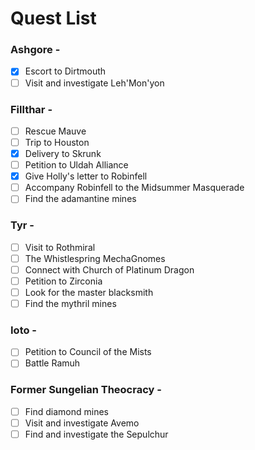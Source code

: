 # Quest List
### Ashgore - 
- [x] Escort to Dirtmouth
- [ ] Visit and investigate Leh'Mon'yon

### Fillthar - 
- [ ] Rescue Mauve
- [ ] Trip to Houston
- [x] Delivery to Skrunk
- [ ] Petition to Uldah Alliance
- [x] Give Holly's letter to Robinfell
- [ ] Accompany Robinfell to the Midsummer Masquerade
- [ ] Find the adamantine mines

### Tyr - 
- [ ] Visit to Rothmiral 
- [ ] The Whistlespring MechaGnomes
- [ ] Connect with Church of Platinum Dragon
- [ ] Petition to Zirconia
- [ ] Look for the master blacksmith
- [ ] Find the mythril mines

### Ioto - 
- [ ] Petition to Council of the Mists
- [ ] Battle Ramuh

### Former Sungelian Theocracy - 
- [ ] Find diamond mines
- [ ] Visit and investigate Avemo
- [ ] Find and investigate the Sepulchur